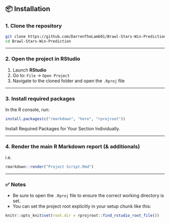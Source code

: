 ## 📦 Installation

### 1. Clone the repository

```bash
git clone https://github.com/DarrenTheLamb01/Brawl-Stars-Win-Prediction.git
cd Brawl-Stars-Win-Prediction
```

---

### 2. Open the project in RStudio

1. Launch **RStudio**
2. Go to: `File` → `Open Project`
3. Navigate to the cloned folder and open the `.Rproj` file

---

### 3. Install required packages

In the R console, run:

```r
install.packages(c("rmarkdown", "here", "rprojroot"))
```

Install Required Packages for Your Section Individually.

---

### 4. Render the main R Markdown report (& additionals)

i.e.

```r
rmarkdown::render("Project Script.Rmd")
```

---

### ✅ Notes

- Be sure to open the `.Rproj` file to ensure the correct working directory is set.
- You can set the project root explicitly in your setup chunk like this:

```r
knitr::opts_knit$set(root.dir = rprojroot::find_rstudio_root_file())
```
